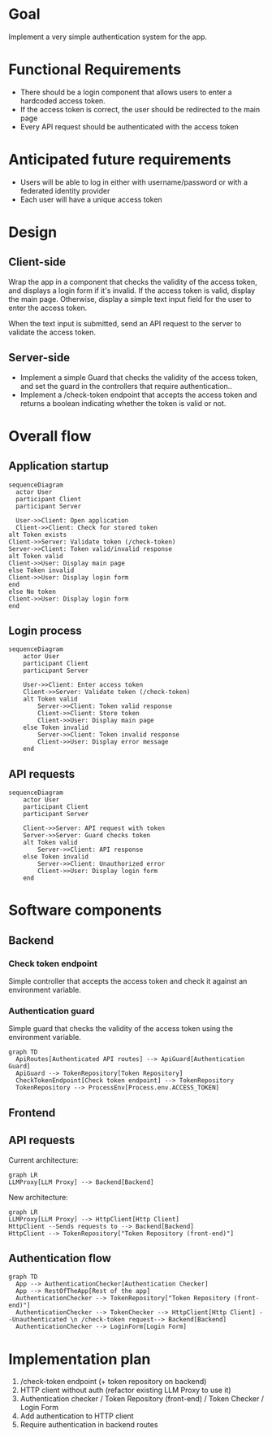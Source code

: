 # Goal
Implement a very simple authentication system for the app.

# Functional Requirements

- There should be a login component that allows users to enter a hardcoded access token.
- If the access token is correct, the user should be redirected to the main page
- Every API request should be authenticated with the access token

# Anticipated future requirements

- Users will be able to log in either with username/password or with a federated identity provider
- Each user will have a unique access token

# Design

## Client-side

Wrap the app in a component that checks the validity of the access token, and displays a login form if it's invalid.
If the access token is valid, display the main page. Otherwise, display a simple text input field for the user to enter the access token.

When the text input is submitted, send an API request to the server to validate the access token.

## Server-side

- Implement a simple Guard that checks the validity of the access token, and set the guard in the controllers that require authentication..
- Implement a /check-token endpoint that accepts the access token and returns a boolean indicating whether the token is valid or not.

# Overall flow

## Application startup

```mermaid
sequenceDiagram
  actor User
  participant Client
  participant Server

  User->>Client: Open application
  Client->>Client: Check for stored token
alt Token exists
Client->>Server: Validate token (/check-token)
Server->>Client: Token valid/invalid response
alt Token valid
Client->>User: Display main page
else Token invalid
Client->>User: Display login form
end
else No token
Client->>User: Display login form
end
```

## Login process

```mermaid
sequenceDiagram
    actor User
    participant Client
    participant Server

    User->>Client: Enter access token
    Client->>Server: Validate token (/check-token)
    alt Token valid
        Server->>Client: Token valid response
        Client->>Client: Store token
        Client->>User: Display main page
    else Token invalid
        Server->>Client: Token invalid response
        Client->>User: Display error message
    end
```

## API requests

```mermaid
sequenceDiagram
    actor User
    participant Client
    participant Server

    Client->>Server: API request with token
    Server->>Server: Guard checks token
    alt Token valid
        Server->>Client: API response
    else Token invalid
        Server->>Client: Unauthorized error
        Client->>User: Display login form
    end
```

# Software components

## Backend

### Check token endpoint

Simple controller that accepts the access token and check it against an environment variable.

### Authentication guard

Simple guard that checks the validity of the access token using the environment variable.

```mermaid
graph TD
  ApiRoutes[Authenticated API routes] --> ApiGuard[Authentication Guard]
  ApiGuard --> TokenRepository[Token Repository]
  CheckTokenEndpoint[Check token endpoint] --> TokenRepository
  TokenRepository --> ProcessEnv[Process.env.ACCESS_TOKEN]
```

## Frontend

## API requests

Current architecture:

```mermaid
graph LR
LLMProxy[LLM Proxy] --> Backend[Backend]
```

New architecture:

```mermaid
graph LR
LLMProxy[LLM Proxy] --> HttpClient[Http Client]
HttpClient --Sends requests to --> Backend[Backend]
HttpClient --> TokenRepository["Token Repository (front-end)"]
```

## Authentication flow

```mermaid
graph TD
  App --> AuthenticationChecker[Authentication Checker]
  App --> RestOfTheApp[Rest of the app]
  AuthenticationChecker --> TokenRepository["Token Repository (front-end)"]
  AuthenticationChecker --> TokenChecker --> HttpClient[Http Client] --Unauthenticated \n /check-token request--> Backend[Backend]
  AuthenticationChecker --> LoginForm[Login Form]
```

# Implementation plan

1. /check-token endpoint (+ token repository on backend)
2. HTTP client without auth (refactor existing LLM Proxy to use it)
3. Authentication checker / Token Repository (front-end) / Token Checker / Login Form
4. Add authentication to HTTP client
5. Require authentication in backend routes
